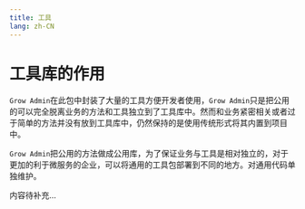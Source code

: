 ```yaml
---
title: 工具
lang: zh-CN
---
```


# 工具库的作用

`Grow Admin`在此包中封装了大量的工具方便开发者使用，`Grow Admin`只是把公用的可以完全脱离业务的方法和工具独立到了工具库中。然而和业务紧密相关或者过于简单的方法并没有放到工具库中，仍然保持的是使用传统形式将其内置到项目中。

`Grow Admin`把公用的方法做成公用库，为了保证业务与工具是相对独立的，对于更加的利于微服务的企业，可以将通用的工具包部署到不同的地方。对通用代码单独维护。

内容待补充...
